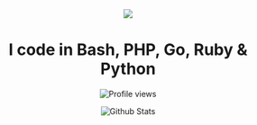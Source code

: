<div id="stats" align="center">

<img src="https://readme-typing-svg.herokuapp.com/?color=%2336BCF7&center=true&vCenter=true&lines=Hello,%20Welcome%20in%20my%20Git%20Profile"/>
<h1><center>I code in Bash, PHP, Go, Ruby & Python </h1></center>

![Profile views](https://visitor-badge.glitch.me/badge?page_id=kuydev)
  
![Github Stats](https://github-readme-stats.vercel.app/api?username=kuydev&theme=blue-green&show_icons=true)

</div>

